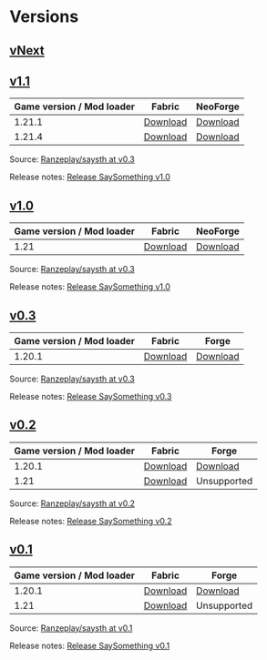 # Versions

## [vNext](/docs/next/intro)

## [v1.1](/docs/1.0/intro)

| Game version / Mod loader | Fabric                                                                                              | NeoForge                                                                                              |
| ------------------------- | --------------------------------------------------------------------------------------------------- | ----------------------------------------------------------------------------------------------------- |
| 1.21.1                    | [Download](https://github.com/Ranzeplay/saysth/releases/download/v0.1/saysth-fabric-1.1+1.21.1.jar) | [Download](https://github.com/Ranzeplay/saysth/releases/download/v0.1/saysth-neoforge-1.1+1.21.1.jar) |
| 1.21.4                    | [Download](https://github.com/Ranzeplay/saysth/releases/download/v0.1/saysth-fabric-1.1+1.21.4.jar) | [Download](https://github.com/Ranzeplay/saysth/releases/download/v0.1/saysth-neoforge-1.1+1.21.4.jar) |

Source: [Ranzeplay/saysth at v0.3](https://github.com/Ranzeplay/saysth/tree/v1.0)

Release notes: [Release SaySomething v1.0](https://github.com/Ranzeplay/saysth/releases/tag/v0.3)

## [v1.0](/docs/1.0/intro)

| Game version / Mod loader | Fabric                                                                                            | NeoForge                                                                                            |
| ------------------------- | ------------------------------------------------------------------------------------------------- | --------------------------------------------------------------------------------------------------- |
| 1.21                      | [Download](https://github.com/Ranzeplay/saysth/releases/download/v0.1/saysth-fabric-1.0+1.21.jar) | [Download](https://github.com/Ranzeplay/saysth/releases/download/v0.1/saysth-neoforge-1.0+1.21.jar) |

Source: [Ranzeplay/saysth at v0.3](https://github.com/Ranzeplay/saysth/tree/v1.0)

Release notes: [Release SaySomething v1.0](https://github.com/Ranzeplay/saysth/releases/tag/v0.3)

## [v0.3](/docs/0.3/intro)

| Game version / Mod loader | Fabric                                                                                              | Forge                                                                                              |
| ------------------------- | --------------------------------------------------------------------------------------------------- | -------------------------------------------------------------------------------------------------- |
| 1.20.1                    | [Download](https://github.com/Ranzeplay/saysth/releases/download/v0.1/saysth-fabric-0.3+1.20.1.jar) | [Download](https://github.com/Ranzeplay/saysth/releases/download/v0.1/saysth-forge-0.3+1.20.1.jar) |

Source: [Ranzeplay/saysth at v0.3](https://github.com/Ranzeplay/saysth/tree/v0.3)

Release notes: [Release SaySomething v0.3](https://github.com/Ranzeplay/saysth/releases/tag/v0.3)

## [v0.2](/docs/0.2/intro)

| Game version / Mod loader | Fabric                                                                                              | Forge                                                                                              |
| ------------------------- | --------------------------------------------------------------------------------------------------- | -------------------------------------------------------------------------------------------------- |
| 1.20.1                    | [Download](https://github.com/Ranzeplay/saysth/releases/download/v0.1/saysth-fabric-0.2+1.20.1.jar) | [Download](https://github.com/Ranzeplay/saysth/releases/download/v0.1/saysth-forge-0.2+1.20.1.jar) |
| 1.21                      | [Download](https://github.com/Ranzeplay/saysth/releases/download/v0.1/saysth-fabric-0.2+1.21.jar)   | Unsupported                                                                                        |

Source: [Ranzeplay/saysth at v0.2](https://github.com/Ranzeplay/saysth/tree/v0.2)

Release notes: [Release SaySomething v0.2](https://github.com/Ranzeplay/saysth/releases/tag/v0.2)

## [v0.1](/docs/0.1/intro)

| Game version / Mod loader | Fabric                                                                                              | Forge                                                                                              |
| ------------------------- | --------------------------------------------------------------------------------------------------- | -------------------------------------------------------------------------------------------------- |
| 1.20.1                    | [Download](https://github.com/Ranzeplay/saysth/releases/download/v0.1/saysth-fabric-0.1+1.20.1.jar) | [Download](https://github.com/Ranzeplay/saysth/releases/download/v0.1/saysth-forge-0.1+1.20.1.jar) |
| 1.21                      | [Download](https://github.com/Ranzeplay/saysth/releases/download/v0.1/saysth-fabric-0.1+1.21.jar)   | Unsupported                                                                                        |

Source: [Ranzeplay/saysth at v0.1](https://github.com/Ranzeplay/saysth/tree/v0.1)

Release notes: [Release SaySomething v0.1](https://github.com/Ranzeplay/saysth/releases/tag/v0.1)
